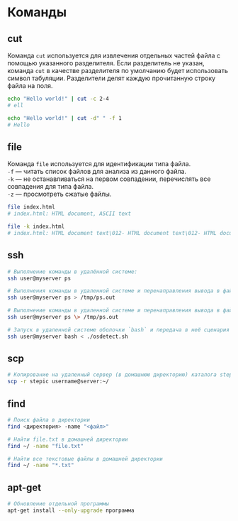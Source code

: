 # Команды

## cut
Команда `cut` используется для извлечения отдельных частей файла с помощью указанного разделителя. Если разделитель не указан, команда `cut` в качестве разделителя по умолчанию будет использовать символ табуляции. Разделители делят каждую прочитанную строку файла на поля.
```sh
echo "Hello world!" | cut -c 2-4
# ell

echo "Hello world!" | cut -d" " -f 1
# Hello
```

## file
Команда `file` используется для идентификации типа файла.  
`-f` — читать список файлов для анализа из данного файла.  
`-k` — не останавливаться на первом совпадении, перечислять все совпадения для типа файла.  
`-z` — просмотреть сжатые файлы.  
```sh
file index.html 
# index.html: HTML document, ASCII text

file -k index.html 
# index.html: HTML document text\012- HTML document text\012- HTML document text\012- HTML document text\012- exported SGML document, ASCII text
```

## ssh
```sh
# Выполнение команды в удалённой системе:
ssh user@myserver ps

# Выполнения команды в удаленной системе и перенаправления вывода в файл в локальной системе:
ssh user@myserver ps > /tmp/ps.out

# Выполнение команды в удаленной системе и перенаправления вывода в файл в удаленной системе:
ssh user@myserver ps \> /tmp/ps.out

# Запуск в удаленной системе оболочки `bash` и передача в неё сценария osdetect.sh из локальной системы:
ssh user@myserver bash < ./osdetect.sh
```

## scp
```sh
# Копирование на удаленный сервер (в домашнюю директорию) каталога stepic вместе с содержимым её самой и всех её подкаталогов
scp -r stepic username@server:~/
```

## find
```sh
# Поиск файла в директории
find <директория> -name "<файл>"

# Найти file.txt в домашней директории
find ~/ -name "file.txt"

# Найти все текстовые файлы в домашней директории
find ~/ -name "*.txt"
```

## apt-get
```sh
# Обновление отдельной программы
apt-get install --only-upgrade программа
```
